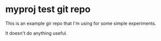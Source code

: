 # myproj test git repo
This is an example gir repo that I'm using for some simple experiments.

It doesn't do anything useful.

